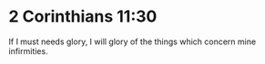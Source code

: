 # 2 Corinthians 11:30

If I must needs glory, I will glory of the things which concern mine infirmities.